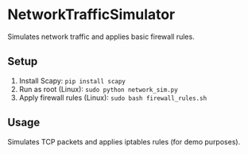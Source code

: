# NetworkTrafficSimulator

Simulates network traffic and applies basic firewall rules.

## Setup

1. Install Scapy: `pip install scapy`
2. Run as root (Linux): `sudo python network_sim.py`
3. Apply firewall rules (Linux): `sudo bash firewall_rules.sh`

## Usage

Simulates TCP packets and applies iptables rules (for demo purposes).
